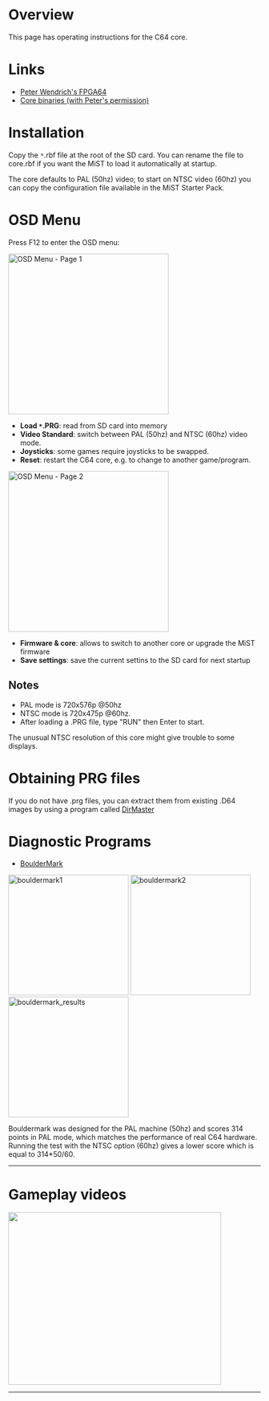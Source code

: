 # Overview #

This page has operating instructions for the C64 core.

# Links #
  * [Peter Wendrich's FPGA64](http://www.syntiac.com/fpga64.html)
  * [Core binaries (with Peter's permission)](http://code.google.com/p/mist-board/source/browse/trunk/bin/cores/fpga64)


# Installation #

Copy the `*`.rbf file at the root of the SD card.
You can rename the file to core.rbf if you want the MiST to load it automatically at startup.

The core defaults to PAL (50hz) video; to start on NTSC video (60hz) you can copy the configuration file available in the MiST Starter Pack.

# OSD Menu #

Press F12 to enter the OSD menu:

<img src='http://mist-board.googlecode.com/svn/wiki/img_docs/c64osd1.jpg' title='OSD Menu - Page 1' width='320px' />

  * **Load `*`.PRG**: read from SD card into memory
  * **Video Standard**: switch between PAL (50hz) and NTSC (60hz) video mode.
  * **Joysticks**: some games require joysticks to be swapped.
  * **Reset**: restart the C64 core, e.g. to change to another game/program.


<img src='http://mist-board.googlecode.com/svn/wiki/img_docs/c64osd2.jpg' title='OSD Menu - Page 2' width='320px' />

  * **Firmware & core**: allows to switch to another core or upgrade the MiST firmware
  * **Save settings**: save the current settins to the SD card for next startup

## Notes ##

  * PAL mode is 720x576p @50hz
  * NTSC mode is 720x475p @60hz.
  * After loading a .PRG file, type "RUN" then Enter to start.

The unusual NTSC resolution of this core might give trouble to some displays.

# Obtaining PRG files #

If you do not have .prg files, you can extract them from existing .D64 images by using a program called [DirMaster](http://style64.org/dirmaster)


# Diagnostic Programs #

  * [BoulderMark](http://csdb.dk/release/?id=100487)

<img src='http://i.imgur.com/ayjqToW.jpg' title='bouldermark1' width='240px' /> <img src='http://i.imgur.com/i1oJ28e.jpg' title='bouldermark2' width='240px' /> <img src='http://i.imgur.com/jRHpCfC.jpg' title='bouldermark_results' width='240px' />

Bouldermark was designed for the PAL machine (50hz) and scores 314 points in PAL mode, which matches the performance of real C64 hardware. Running the test with the NTSC option (60hz) gives a lower score which is equal to 314\*50/60.


---


# Gameplay videos #

<a href='http://www.youtube.com/watch?feature=player_embedded&v=9GDJRWBFZu0' target='_blank'><img src='http://img.youtube.com/vi/9GDJRWBFZu0/0.jpg' width='425' height=344 /></a>


---
